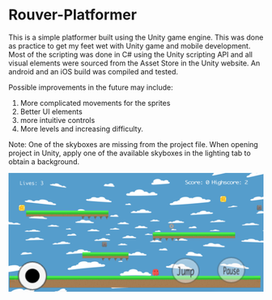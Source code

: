 # Rouver-Platformer

This is a simple platformer built using the Unity game engine. This was done as practice to get my feet wet with Unity game and mobile development. Most of the scripting was done in C# using the Unity scripting API and all visual elements were sourced from the Asset Store in the Unity website. An android and an iOS build was compiled and tested.  

Possible improvements in the future may include:  
1. More complicated movements for the sprites  
2. Better UI elements  
3. more intuitive controls  
4. More levels and increasing difficulty.

Note: One of the skyboxes are missing from the project file. When opening project in Unity, apply one of the available skyboxes in the lighting tab to obtain a background.

![alt text](https://raw.githubusercontent.com/adithasan/Rouver/master/Screenshot.png)

